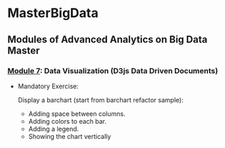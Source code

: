 # MasterBigData

## Modules of Advanced Analytics on Big Data Master

 ### [Module 7](https://github.com/LauradeLuis/MasterBigData/tree/master/Modulo7_Visualizacion): Data Visualization (D3js Data Driven Documents)
  * Mandatory Exercise: 

    Display a barchart (start from barchart refactor sample):
    - Adding space between columns.
    - Adding colors to each bar.
    - Adding a legend.
    - Showing the chart vertically
